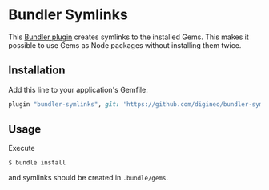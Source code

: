 # Bundler Symlinks

This [Bundler plugin](https://bundler.io/guides/bundler_plugins.html) creates symlinks to the installed Gems.
This makes it possible to use Gems as Node packages without installing them twice.

## Installation

Add this line to your application's Gemfile:

```ruby
plugin "bundler-symlinks", git: 'https://github.com/digineo/bundler-symlinks'
```

## Usage

Execute

    $ bundle install

and symlinks should be created in `.bundle/gems`.
